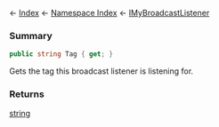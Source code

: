 ← [Index](Api-Index) ← [Namespace Index](Namespace-Index) ← [IMyBroadcastListener](Sandbox.ModAPI.Ingame.IMyBroadcastListener)

### Summary

```csharp
public string Tag { get; }
```

Gets the tag this broadcast listener is listening for.

### Returns

[string](https://docs.microsoft.com/en-us/dotnet/api/system.string?view=netframework-4.6)

